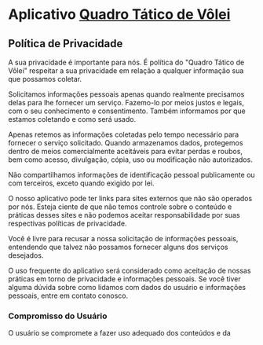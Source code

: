 # Aplicativo [Quadro Tático de Vôlei](https://play.google.com/store/apps/details?id=com.prancheta.quadrotaticodevolei)

<h2>Política de Privacidade</h2>
<p>A sua privacidade é importante para nós. É política do "Quadro Tático de Vôlei" respeitar a sua privacidade em relação 
  a qualquer informação sua que possamos coletar.</p>
<p>Solicitamos informações pessoais apenas quando realmente precisamos delas para lhe fornecer um serviço. Fazemo-lo por
    meios justos e legais, com o seu conhecimento e consentimento. Também informamos por que estamos coletando e como
    será usado. </p>
<p>Apenas retemos as informações coletadas pelo tempo necessário para fornecer o serviço solicitado. Quando armazenamos
    dados, protegemos dentro de meios comercialmente aceitáveis para evitar perdas e roubos, bem como acesso,
    divulgação, cópia, uso ou modificação não autorizados.</p>
<p>Não compartilhamos informações de identificação pessoal publicamente ou com terceiros, exceto quando exigido por lei.
</p>
<p>O nosso aplicativo pode ter links para sites externos que não são operados por nós. Esteja ciente de que não temos controle
    sobre o conteúdo e práticas desses sites e não podemos aceitar responsabilidade por suas respectivas políticas de privacidade</a>. </p>
<p>Você é livre para recusar a nossa solicitação de informações pessoais, entendendo que talvez não possamos fornecer
    alguns dos serviços desejados.</p>
<p>O uso frequente do aplicativo será considerado como aceitação de nossas práticas em torno de privacidade e
    informações pessoais. Se você tiver alguma dúvida sobre como lidamos com dados do usuário e informações pessoais,
    entre em contato conosco.</p>
<h3>Compromisso do Usuário</h3>
<p>O usuário se compromete a fazer uso adequado dos conteúdos e da informação que o "Quadro Tático de Vôlei" oferece no
    aplicativo e com caráter enunciativo, mas não limitativo:</p>
<ul>
    <li>A) Não se envolver em atividades que sejam ilegais ou contrárias à boa fé a à ordem pública;</li>
    <li>B) Não difundir propaganda ou conteúdo de natureza racista, xenofóbica, qualquer tipo de pornografia
        ilegal, de apologia ao terrorismo ou contra os direitos humanos;</li>
    <li>C) Não causar danos aos sistemas físicos (hardwares) e lógicos (softwares) do aplicativo "Quadro Tático de Vôlei", de seus
        fornecedores ou terceiros, para introduzir ou disseminar vírus informáticos ou quaisquer outros sistemas de
        hardware ou software que sejam capazes de causar danos anteriormente mencionados.</li>
</ul>
<p>Esta política é efetiva a partir de <strong>Agosto</strong>/<strong>2022</strong>.</p>

<h2>1. Termos</h2>
<p>Ao acessar ao aplicativo "Quadro Tático de Vôlei", o usuário concorda em cumprir estes termos de serviço, todas as leis, regulamentos 
  aplicáveis e concorda que é responsável pelo cumprimento de todas as leis locais aplicáveis. Se
    você não concordar com algum desses termos, está proibido de usar ou acessar este aplicativo. Os materiais contidos nele
  são protegidos pelas leis de direitos autorais e marcas comerciais aplicáveis.</p>
<h2>2. Uso de Licença</h2>
<p>É concedida permissão para baixar temporariamente uma cópia dos materiais (informações ou software) no "Quadro
    Tático de Vôlei", apenas para visualização transitória pessoal e não comercial. Esta é a concessão de uma licença,
    não uma transferência de título e, sob esta licença, você não pode: </p>
<ol>
    <li>modificar ou copiar os materiais;  </li>
    <li>usar os materiais para qualquer finalidade comercial ou para exibição pública (comercial ou não comercial); 
    </li>
    <li>tentar descompilar ou fazer engenharia reversa de qualquer software contido no aplicativo "Quadro Tático de Vôlei"; 
    </li>
    <li>remover quaisquer direitos autorais ou outras notações de propriedade dos materiais; ou </li>
    <li>transferir os materiais para outra pessoa ou espelhar os materiais em qualquer outro sistema.</li>
</ol>
<p>Esta licença será automaticamente rescindida se você violar alguma dessas restrições e poderá ser rescindida pelo
    "Quadro Tático de Vôlei" a qualquer momento. Ao encerrar a visualização desses materiais ou após o término desta
    licença, você deve apagar todos os materiais baixados em sua posse, seja em formato eletrônico ou impresso.</p>
<h2>3. Isenção de responsabilidade</h2>
<ol>
    <li>Os materiais no aplicativo "Quadro Tático de Vôlei" são fornecidos 'como estão'. O "Quadro Tático de Vôlei" não oferece
        garantias, expressas ou implícitas, e, por este meio, isenta e nega todas as outras garantias, incluindo, sem
        limitação, garantias implícitas ou condições de comercialização, adequação a um fim específico ou não violação
        de propriedade intelectual ou outra violação de direitos. </li>
    <li>Além disso, o "Quadro Tático de Vôlei" não garante ou faz qualquer representação relativa à precisão, aos
        resultados prováveis ou à confiabilidade do uso de seus materiais ou de outra forma relacionado a
        esses materiais.</li>
</ol>
<h2>4. Limitações</h2>
<p>Em nenhum caso o "Quadro Tático de Vôlei" ou seus fornecedores serão responsáveis por quaisquer danos (incluindo,
    sem limitação, danos por perda de dados ou lucro ou devido a interrupção dos negócios) decorrentes do uso ou da
    incapacidade de usar os materiais em "Quadro Tático de Vôlei", mesmo que "Quadro Tático de Vôlei" ou um representante
    autorizado da "Quadro Tático de Vôlei" tenha sido notificado oralmente ou por escrito da possibilidade de tais danos.
    Como algumas jurisdições não permitem limitações em garantias implícitas, ou limitações de responsabilidade por
    danos conseqüentes ou incidentais, essas limitações podem não se aplicar a você.</p>
<h2>5. Precisão dos materiais</h2>
<p>Os materiais exibidos no aplicativo "Quadro Tático de Vôlei" podem incluir erros técnicos, tipográficos ou fotográficos.
    O "Quadro Tático de Vôlei" não garante que qualquer material em seu aplicativo seja preciso, completo ou atual. O "Quadro Tático
    de Vôlei" pode fazer alterações nos materiais contidos a qualquer momento, sem aviso prévio. No entanto,
    não se compromete a atualizar os materiais.</p>
<h2>6. Links</h2>
<p>O "Quadro Tático de Vôlei" não analisou todos os sites vinculados ao seu aplicativo e não é responsável pelo conteúdo de
    nenhum site vinculado. O uso de
    qualquer site vinculado é por conta e risco do usuário.</p>
</p>
<h3>Modificações</h3>
<p>O "Quadro Tático de Vôlei" pode revisar estes termos de serviço a qualquer momento, sem aviso prévio. Ao usar
    este aplicativo, você concorda em ficar vinculado à versão atual desses termos de serviço.</p>
<h3>Lei aplicável</h3>
<p>Estes termos e condições são regidos e interpretados de acordo com as leis do "Quadro Tático de Vôlei" e você se
    submete irrevogavelmente à jurisdição exclusiva dos tribunais naquele estado ou localidade.</p>
